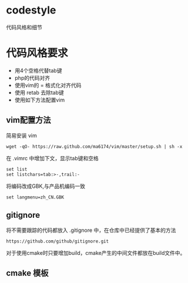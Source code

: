 # codestyle
代码风格和细节


# 代码风格要求
- 用4个空格代替tab键
- php的代码对齐
- 使用vim的 = 格式化对齐代码
- 使用 retab 去除tab键
- 使用如下方法配置vim


## vim配置方法

简易安装 vim 

```
wget -qO- https://raw.github.com/ma6174/vim/master/setup.sh | sh -x
```

在 .vimrc 中增加下文，显示tab键和空格
```
set list
set listchars=tab:>-,trail:-
```

将编码改成GBK,与产品机编码一致
```
set langmenu=zh_CN.GBK
```

## gitignore

将不需要跟踪的代码都放入 .gitignore 中，在仓库中已经提供了基本的方法
```
https://github.com/github/gitignore.git
```
对于使用cmake时只要增加build，cmake产生的中间文件都放在build文件中。

## cmake 模板


